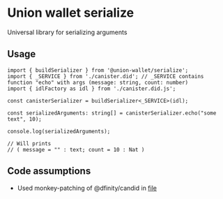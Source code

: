 # Union wallet serialize

Universal library for serializing arguments

## Usage

```
import { buildSerializer } from '@union-wallet/serialize';
import { _SERVICE } from './canister.did'; // _SERVICE contains function "echo" with args (message: string, count: number)
import { idlFactory as idl } from './canister.did.js';

const canisterSerializer = buildSerializer<_SERVICE>(idl);

const serializedArguments: string[] = canisterSerializer.echo("some text", 10);

console.log(serializedArguments);

// Will prints
// ( message = "" : text; count = 10 : Nat )
```

## Code assumptions

- Used monkey-patching of @dfinity/candid in [file](./src/idl-monkey-patching.ts)
